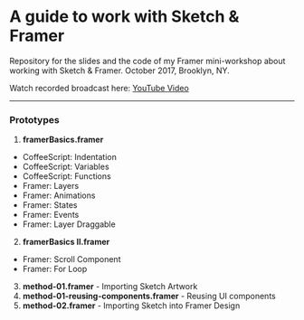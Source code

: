 # A guide to work with Sketch & Framer
Repository for the slides and the code of my Framer mini-workshop about working with Sketch & Framer.
October 2017, Brooklyn, NY.

Watch recorded broadcast here: [YouTube Video](https://youtu.be/BgqS4hMekYw?t=1s)

---

### Prototypes

1. **framerBasics.framer**
  - CoffeeScript: Indentation
  - CoffeeScript: Variables
  - CoffeeScript: Functions
  - Framer: Layers
  - Framer: Animations
  - Framer: States
  - Framer: Events
  - Framer: Layer Draggable
2. **framerBasics II.framer**
  - Framer: Scroll Component
  - Framer: For Loop
3. **method-01.framer** - Importing Sketch Artwork
4. **method-01-reusing-components.framer** - Reusing UI components
5. **method-02.framer** - Importing Sketch into Framer Design
